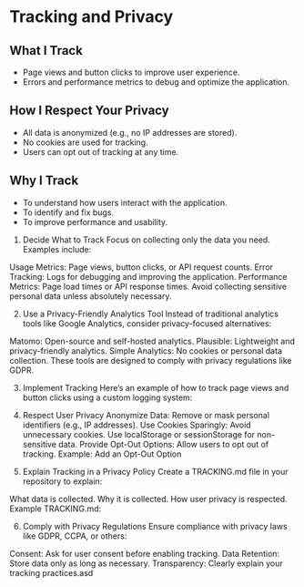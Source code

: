 # Tracking and Privacy

## What I Track
- Page views and button clicks to improve user experience.
- Errors and performance metrics to debug and optimize the application.

## How I Respect Your Privacy
- All data is anonymized (e.g., no IP addresses are stored).
- No cookies are used for tracking.
- Users can opt out of tracking at any time.

## Why I Track
- To understand how users interact with the application.
- To identify and fix bugs.
- To improve performance and usability.


1. Decide What to Track
Focus on collecting only the data you need. Examples include:

Usage Metrics: Page views, button clicks, or API request counts.
Error Tracking: Logs for debugging and improving the application.
Performance Metrics: Page load times or API response times.
Avoid collecting sensitive personal data unless absolutely necessary.


2. Use a Privacy-Friendly Analytics Tool
Instead of traditional analytics tools like Google Analytics, consider privacy-focused alternatives:

Matomo: Open-source and self-hosted analytics.
Plausible: Lightweight and privacy-friendly analytics.
Simple Analytics: No cookies or personal data collection.
These tools are designed to comply with privacy regulations like GDPR.

3. Implement Tracking
Here’s an example of how to track page views and button clicks using a custom logging system:

4. Respect User Privacy
Anonymize Data: Remove or mask personal identifiers (e.g., IP addresses).
Use Cookies Sparingly: Avoid unnecessary cookies. Use localStorage or sessionStorage for non-sensitive data.
Provide Opt-Out Options: Allow users to opt out of tracking.
Example: Add an Opt-Out Option


5. Explain Tracking in a Privacy Policy
Create a TRACKING.md file in your repository to explain:

What data is collected.
Why it is collected.
How user privacy is respected.
Example TRACKING.md:

6. Comply with Privacy Regulations
Ensure compliance with privacy laws like GDPR, CCPA, or others:

Consent: Ask for user consent before enabling tracking.
Data Retention: Store data only as long as necessary.
Transparency: Clearly explain your tracking practices.asd